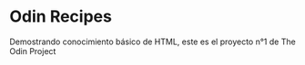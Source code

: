 # Odin Recipes

Demostrando conocimiento básico de HTML, este es el proyecto n°1 de The Odin Project
